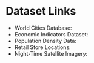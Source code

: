 # Dataset Links

- World Cities Database: 
- Economic Indicators Dataset: 
- Population Density Data: 
- Retail Store Locations: 
- Night-Time Satellite Imagery: 
